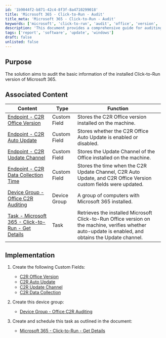 ```yaml
---
id: '1b9044f2-b871-42c4-8f3f-8a4710299018'
title: 'Microsoft 365 - Click-to-Run - Audit'
title_meta: 'Microsoft 365 - Click-to-Run - Audit'
keywords: ['microsoft', 'click-to-run', 'audit', 'office', 'version', 'update', 'channel', 'auto-update']
description: 'This document provides a comprehensive guide for auditing the Click-to-Run version of Microsoft 365, including the creation of custom fields, device groups, and scheduled tasks to gather essential information about the installed Office version and its update settings.'
tags: ['report', 'software', 'update', 'windows']
draft: false
unlisted: false
---
```


## Purpose

The solution aims to audit the basic information of the installed Click-to-Run version of Microsoft 365.

## Associated Content

| Content                                                                                     | Type          | Function                                                                                                      |
|---------------------------------------------------------------------------------------------|---------------|--------------------------------------------------------------------------------------------------------------|
| [Endpoint - C2R Office Version](<../cwrmm/custom-fields/Endpoint - C2R Office Version.md>)           | Custom Field  | Stores the C2R Office version installed on the machine.                                                    |
| [Endpoint - C2R Auto Update](<../cwrmm/custom-fields/Endpoint - C2R Auto Update.md>)             | Custom Field  | Stores whether the C2R Office Auto Update is enabled or disabled.                                          |
| [Endpoint - C2R Update Channel](<../cwrmm/custom-fields/Endpoint - C2R Update Channel.md>)          | Custom Field  | Stores the Update Channel of the Office installed on the machine.                                          |
| [Endpoint - C2R Data Collection Time](<../cwrmm/custom-fields/Endpoint - C2R Data Collection Time.md>)    | Custom Field  | Stores the time when the C2R Update Channel, C2R Auto Update, and C2R Office Version custom fields were updated. |
| [Device Group - Office C2R Auditing](<../cwrmm/groups/Office C2R Auditing.md>)     | Device Group  | A group of computers with Microsoft 365 installed.                                                         |
| [Task - Microsoft 365 - Click-to-Run - Get Details](https://proval.itglue.com/DOC-5078775-17917390) | Task          | Retrieves the installed Microsoft Click-to-Run Office version on the machine, verifies whether auto-update is enabled, and obtains the Update channel. |

## Implementation

1. Create the following Custom Fields:
   - [C2R Office Version](<../cwrmm/custom-fields/Endpoint - C2R Office Version.md>)
   - [C2R Auto Update](<../cwrmm/custom-fields/Endpoint - C2R Auto Update.md>)
   - [C2R Update Channel](<../cwrmm/custom-fields/Endpoint - C2R Update Channel.md>)
   - [C2R Data Collection](<../cwrmm/custom-fields/Endpoint - C2R Data Collection Time.md>)

2. Create this device group:
   - [Device Group - Office C2R Auditing](<../cwrmm/groups/Office C2R Auditing.md>)

3. Create and schedule this task as outlined in the document:
   - [Microsoft 365 - Click-to-Run - Get Details](https://proval.itglue.com/DOC-5078775-17917390)



